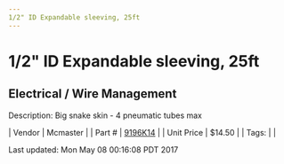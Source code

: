 ```yaml
---
1/2" ID Expandable sleeving, 25ft
---
```

# 1/2" ID Expandable sleeving, 25ft
## Electrical / Wire Management
Description: 	Big snake skin - 4 pneumatic tubes max 

| Vendor | Mcmaster | 
| Part # | [9196K14](https://www.mcmaster.com/#9196K14) | 
| Unit Price | $14.50 | 
| Tags: |  | 

Last updated: Mon May 08 00:16:08 PDT 2017